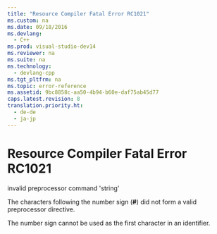 ```yaml
---
title: "Resource Compiler Fatal Error RC1021"
ms.custom: na
ms.date: 09/18/2016
ms.devlang: 
  - C++
ms.prod: visual-studio-dev14
ms.reviewer: na
ms.suite: na
ms.technology: 
  - devlang-cpp
ms.tgt_pltfrm: na
ms.topic: error-reference
ms.assetid: 9bc8858c-aa50-4b94-b60e-daf75ab45d77
caps.latest.revision: 8
translation.priority.ht: 
  - de-de
  - ja-jp
---
```

# Resource Compiler Fatal Error RC1021
invalid preprocessor command 'string'  
  
 The characters following the number sign (**#**) did not form a valid preprocessor directive.  
  
 The number sign cannot be used as the first character in an identifier.